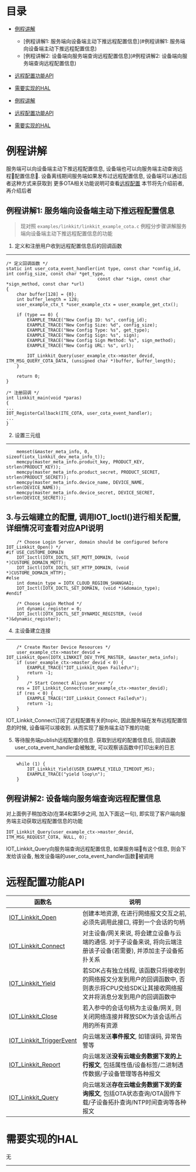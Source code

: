 # <a name="目录">目录</a>
+ [例程讲解](#例程讲解)
    * [例程讲解1: 服务端向设备端主动下推远程配置信息](#例程讲解1: 服务端向设备端主动下推远程配置信息)
    * [例程讲解2: 设备端向服务端查询远程配置信息](#例程讲解2: 设备端向服务端查询远程配置信息)
+ [远程配置功能API](#远程配置功能API)
+ [需要实现的HAL](#需要实现的HAL)

+ [例程讲解](#例程讲解)
+ [远程配置功能API](#远程配置功能API)
+ [需要实现的HAL](#需要实现的HAL)


# <a name="例程讲解">例程讲解</a>

服务端可以向设备端主动下推远程配置信息, 设备端也可以向服务端主动查询远程配置信息. 设备离线期间服务端如果发布过远程配置信息, 设备端可以通过后者这种方式来获取到
更多OTA相关功能说明可查看[远程配置](https://help.aliyun.com/document_detail/84891.html)
本节将先介绍前者, 再介绍后者

## <a name="例程讲解1: 服务端向设备端主动下推远程配置信息">例程讲解1: 服务端向设备端主动下推远程配置信息</a>

> 现对照 `examples/linkkit/linkkit_example_cota.c` 例程分步骤讲解服务端向设备端主动下推远程配置信息的功能

1. 定义和注册用户收到远程配置信息后的回调函数
---
```
/* 定义回调函数 */
static int user_cota_event_handler(int type, const char *config_id, int config_size, const char *get_type,
                                   const char *sign, const char *sign_method, const char *url)
{
    char buffer[128] = {0};
    int buffer_length = 128;
    user_example_ctx_t *user_example_ctx = user_example_get_ctx();

    if (type == 0) {
        EXAMPLE_TRACE("New Config ID: %s", config_id);
        EXAMPLE_TRACE("New Config Size: %d", config_size);
        EXAMPLE_TRACE("New Config Type: %s", get_type);
        EXAMPLE_TRACE("New Config Sign: %s", sign);
        EXAMPLE_TRACE("New Config Sign Method: %s", sign_method);
        EXAMPLE_TRACE("New Config URL: %s", url);

        IOT_Linkkit_Query(user_example_ctx->master_devid, ITM_MSG_QUERY_COTA_DATA, (unsigned char *)buffer, buffer_length);
    }

    return 0;
}

/* 注册回调 */
int linkkit_main(void *paras)
{
...
IOT_RegisterCallback(ITE_COTA, user_cota_event_handler);
...
}
```

2. 设置三元组
---
```
    memset(&master_meta_info, 0, sizeof(iotx_linkkit_dev_meta_info_t));
    memcpy(master_meta_info.product_key, PRODUCT_KEY, strlen(PRODUCT_KEY));
    memcpy(master_meta_info.product_secret, PRODUCT_SECRET, strlen(PRODUCT_SECRET));
    memcpy(master_meta_info.device_name, DEVICE_NAME, strlen(DEVICE_NAME));
    memcpy(master_meta_info.device_secret, DEVICE_SECRET, strlen(DEVICE_SECRET));
```

3.与云端建立的配置, 调用IOT_Ioctl()进行相关配置, 详细情况可查看对应API说明
---
```
    /* Choose Login Server, domain should be configured before IOT_Linkkit_Open() */
#if USE_CUSTOME_DOMAIN
    IOT_Ioctl(IOTX_IOCTL_SET_MQTT_DOMAIN, (void *)CUSTOME_DOMAIN_MQTT);
    IOT_Ioctl(IOTX_IOCTL_SET_HTTP_DOMAIN, (void *)CUSTOME_DOMAIN_HTTP);
#else
    int domain_type = IOTX_CLOUD_REGION_SHANGHAI;
    IOT_Ioctl(IOTX_IOCTL_SET_DOMAIN, (void *)&domain_type);
#endif

    /* Choose Login Method */
    int dynamic_register = 0;
    IOT_Ioctl(IOTX_IOCTL_SET_DYNAMIC_REGISTER, (void *)&dynamic_register);
```
4. 主设备建立连接
---
```
    /* Create Master Device Resources */
    user_example_ctx->master_devid = IOT_Linkkit_Open(IOTX_LINKKIT_DEV_TYPE_MASTER, &master_meta_info);
    if (user_example_ctx->master_devid < 0) {
        EXAMPLE_TRACE("IOT_Linkkit_Open Failed\n");
        return -1;
    }
        /* Start Connect Aliyun Server */
    res = IOT_Linkkit_Connect(user_example_ctx->master_devid);
    if (res < 0) {
        EXAMPLE_TRACE("IOT_Linkkit_Connect Failed\n");
        return -1;
    }
```
IOT_Linkkit_Connect订阅了远程配置有关的topic, 因此服务端在发布远程配置信息的时候, 设备端可以接收到. 从而实现了服务端主动下推的功能

5. 等待服务端publish远程配置的信息. 获取到远程的配置信息后, 回调函数user_cota_event_handler会被触发, 可以观察该函数中打印出来的日志
---
```
    while (1) {
        IOT_Linkkit_Yield(USER_EXAMPLE_YIELD_TIMEOUT_MS);
        EXAMPLE_TRACE("yield loop\n");
    }

```
## <a name="例程讲解2: 设备端向服务端查询远程配置信息">例程讲解2: 设备端向服务端查询远程配置信息</a>
对上面例子稍加改动(在第4和第5步之间, 加入下面这一句), 即实现了客户端向服务端主动获取远程配置信息的功能
```
IOT_Linkkit_Query(user_example_ctx->master_devid, ITM_MSG_REQUEST_COTA, NULL, 0);
```
IOT_Linkkit_Query向服务端查询远程配置信息, 如果服务端有这个信息, 则会下发给该设备, 触发设备端的user_cota_event_handler函数被调用

# <a name="远程配置功能API">远程配置功能API</a>

| 函数名                                                  | 说明
|---------------------------------------------------------|---------------------------------------------------------------------------------------------------------------------
| [IOT_Linkkit_Open](http://code.aliyun.com/edward.yangx/public-docs/wikis/user-guide/linkkit/Prog_Guide/API/Linkkit_Provides#IOT_Linkkit_Open)                   | 创建本地资源, 在进行网络报文交互之前, 必须先调用此接口, 得到一个会话的句柄
| [IOT_Linkkit_Connect](http://code.aliyun.com/edward.yangx/public-docs/wikis/user-guide/linkkit/Prog_Guide/API/Linkkit_Provides#IOT_Linkkit_Connect)             | 对主设备/网关来说, 将会建立设备与云端的通信. 对于子设备来说, 将向云端注册该子设备(若需要), 并添加主子设备拓扑关系
| [IOT_Linkkit_Yield](http://code.aliyun.com/edward.yangx/public-docs/wikis/user-guide/linkkit/Prog_Guide/API/Linkkit_Provides#IOT_Linkkit_Yield)                 | 若SDK占有独立线程, 该函数只将接收到的网络报文分发到用户的回调函数中, 否则表示将CPU交给SDK让其接收网络报文并将消息分发到用户的回调函数中
| [IOT_Linkkit_Close](http://code.aliyun.com/edward.yangx/public-docs/wikis/user-guide/linkkit/Prog_Guide/API/Linkkit_Provides#IOT_Linkkit_Close)                 | 若入参中的会话句柄为主设备/网关, 则关闭网络连接并释放SDK为该会话所占用的所有资源
| [IOT_Linkkit_TriggerEvent](http://code.aliyun.com/edward.yangx/public-docs/wikis/user-guide/linkkit/Prog_Guide/API/Linkkit_Provides#IOT_Linkkit_TriggerEvent)   | 向云端发送**事件报文**, 如错误码, 异常告警等
| [IOT_Linkkit_Report](http://code.aliyun.com/edward.yangx/public-docs/wikis/user-guide/linkkit/Prog_Guide/API/Linkkit_Provides#IOT_Linkkit_Report)               | 向云端发送**没有云端业务数据下发的上行报文**, 包括属性值/设备标签/二进制透传数据/子设备管理等各种报文
| [IOT_Linkkit_Query](http://code.aliyun.com/edward.yangx/public-docs/wikis/user-guide/linkkit/Prog_Guide/API/Linkkit_Provides#IOT_Linkkit_Query)                 | 向云端发送**存在云端业务数据下发的查询报文**, 包括OTA状态查询/OTA固件下载/子设备拓扑查询/NTP时间查询等各种报文


# <a name="需要实现的HAL">需要实现的HAL</a>
无

---



